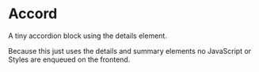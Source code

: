 # Accord

A tiny accordion block using the details element.

Because this just uses the details and summary elements no JavaScript or Styles are enqueued on the frontend. 
